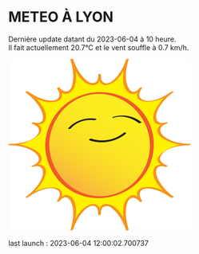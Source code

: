 # METEO À LYON

Dernière update datant du 2023-06-04 à 10 heure.  
Il fait actuellement 20.7°C et le vent souffle à 0.7 km/h.      

![](./.github/sun.png)

last launch : 2023-06-04 12:00:02.700737
